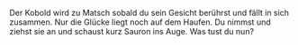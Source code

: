 Der  Kobold wird zu Matsch sobald du sein Gesicht berührst und fällt in sich zusammen. 
Nur die Glücke  liegt noch auf dem Haufen. Du nimmst und ziehst sie an und schaust kurz
Sauron ins Auge. 
Was tust du nun?